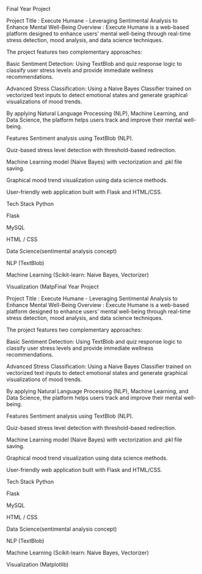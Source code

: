 Final Year Project

Project Title : Execute Humane - Leveraging Sentimental Analysis to Enhance Mental Well-Being Overview : Execute Humane is a web-based platform designed to enhance users' mental well-being through real-time stress detection, mood analysis, and data science techniques.

The project features two complementary approaches:

Basic Sentiment Detection: Using TextBlob and quiz response logic to classify user stress levels and provide immediate wellness recommendations.

Advanced Stress Classification: Using a Naive Bayes Classifier trained on vectorized text inputs to detect emotional states and generate graphical visualizations of mood trends.

By applying Natural Language Processing (NLP), Machine Learning, and Data Science, the platform helps users track and improve their mental well-being.

Features Sentiment analysis using TextBlob (NLP).

Quiz-based stress level detection with threshold-based redirection.

Machine Learning model (Naive Bayes) with vectorization and .pkl file saving.

Graphical mood trend visualization using data science methods.

User-friendly web application built with Flask and HTML/CSS.

Tech Stack Python

Flask

MySQL

HTML / CSS

Data Science(sentimental analysis concept)

NLP (TextBlob)

Machine Learning (Scikit-learn: Naive Bayes, Vectorizer)

Visualization (MatpFinal Year Project

Project Title : Execute Humane - Leveraging Sentimental Analysis to Enhance Mental Well-Being Overview : Execute Humane is a web-based platform designed to enhance users' mental well-being through real-time stress detection, mood analysis, and data science techniques.

The project features two complementary approaches:

Basic Sentiment Detection: Using TextBlob and quiz response logic to classify user stress levels and provide immediate wellness recommendations.

Advanced Stress Classification: Using a Naive Bayes Classifier trained on vectorized text inputs to detect emotional states and generate graphical visualizations of mood trends.

By applying Natural Language Processing (NLP), Machine Learning, and Data Science, the platform helps users track and improve their mental well-being.

Features Sentiment analysis using TextBlob (NLP).

Quiz-based stress level detection with threshold-based redirection.

Machine Learning model (Naive Bayes) with vectorization and .pkl file saving.

Graphical mood trend visualization using data science methods.

User-friendly web application built with Flask and HTML/CSS.

Tech Stack Python

Flask

MySQL

HTML / CSS

Data Science(sentimental analysis concept)

NLP (TextBlob)

Machine Learning (Scikit-learn: Naive Bayes, Vectorizer)

Visualization (Matplotlib)
